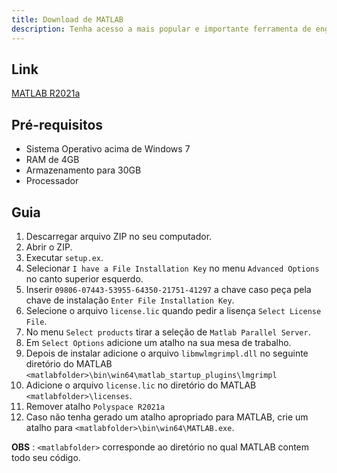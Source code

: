 ```yaml
---
title: Download de MATLAB
description: Tenha acesso a mais popular e importante ferramenta de engenharia.
---
```


## Link
[MATLAB R2021a](https://getintopc.com/softwares/maths/mathworks-matlab-r2021a-free-download-5781240/)

## Pré-requisitos
- Sistema Operativo acima de Windows 7
- RAM de 4GB
- Armazenamento para 30GB
- Processador 

## Guia
1. Descarregar arquivo ZIP no seu computador.
2. Abrir o ZIP.
3. Executar `setup.ex`.
4. Selecionar `I have a File Installation Key` no menu `Advanced Options` no canto superior esquerdo.
5. Inserir `09806-07443-53955-64350-21751-41297` a chave caso peça pela chave de instalação `Enter File Installation Key`.
6. Selecione o arquivo `license.lic` quando pedir a lisença `Select License File`.
7. No menu `Select products` tirar a seleção de `Matlab Parallel Server`.
8. Em `Select Options` adicione um atalho na sua mesa de trabalho.
9. Depois de instalar adicione o arquivo `libmwlmgrimpl.dll` no seguinte diretório do MATLAB `<matlabfolder>\bin\win64\matlab_startup_plugins\lmgrimpl`
10. Adicione o arquivo `license.lic` no diretório do MATLAB `<matlabfolder>\licenses`.
11. Remover atalho `Polyspace R2021a`
12. Caso não tenha gerado um atalho apropriado para MATLAB, crie um atalho para `<matlabfolder>\bin\win64\MATLAB.exe`.

**OBS** : `<matlabfolder>` corresponde ao diretório no qual MATLAB contem todo seu código.
 